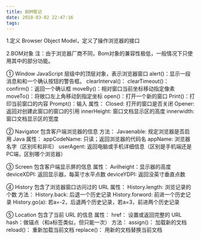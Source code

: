 ```yaml
---
title: BOM笔记
date: 2018-03-02 22:47:16
tags:
---
```

1.定义
Browser Object Model，定义了操作浏览器的接口

2.BOM对象
    注：由于浏览器厂商不同，Bom对象的兼容性极低，一般情况下只使用其中的部分功能。

① Window   JavaScript 层级中的顶层对象，表示浏览器窗口
  alert()：显示一段消息和和一个确认按钮的警告框。
  clearInterval()：
  clearTimeout()：
  confirm()：返回一个确认框
  moveBy()：相对窗口当前坐标移动指定像素
  moveTo()：将敞口左上角移动到指定坐标
  open()：打开一个新的窗口
  Print()：打印当前窗口的内容
  Prompt()：输入
    属性：
        Closed: 打开的窗口是否关闭
        Opener: 返回对创建此窗口的窗口的引用
        innerHeight: 窗口文档显示区的高度
        innerwidth: 窗口文档显示区的宽度
<!-- more -->
② Navigator  包含客户端浏览器的信息
  方法：
    Javaenable: 规定浏览器是否启用 Java
  属性：
    appCodeName: 只读；返回浏览器的代码名
    appName: 浏览器名字（区别IE和非IE）
    userAgent: 返回电脑或手机详细信息（区别是手机端还是PC端，区别哪个浏览器）

③ Screen  包含客户端显示屏的信息
  属性：
    Avilheight：显示器的高度
    deviceXDPI: 返回显示器，每英寸水平点数
    deviceYDPI: 返回没英寸垂直点数

④ History  包含了浏览器窗口访问过的 URL
  属性：
    History.length: 浏览记录的个数
  方法：
    History.back: 后退一个历史记录
    History.forword: 前进一个历史记录
    History.go(a): 若a=-2，后退两个历史记录，若a=3，前进两个历史记录

⑤ Location   包含了当前 URL 的信息
    属性：
        href： 设置或返回完整的 URL
        hash：做锚点（和a标签类似，但只能一次）
    方法：
        assign()： 加载新的文档
        reload()： 重新加载当前文档
        replace()： 用新的文档替换当前文档